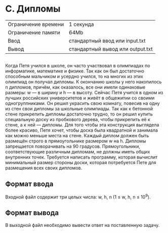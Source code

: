 <div class="problem-statement">
   <div class="header">
      <h1 class="title">C. Дипломы</h1>
      <table>
         <tr class="time-limit">
            <td class="property-title">Ограничение времени</td>
            <td>1&nbsp;секунда</td>
         </tr>
         <tr class="memory-limit">
            <td class="property-title">Ограничение памяти</td>
            <td>64Mb</td>
         </tr>
         <tr class="input-file">
            <td class="property-title">Ввод</td>
            <td colspan="1">стандартный ввод или input.txt</td>
         </tr>
         <tr class="output-file">
            <td class="property-title">Вывод</td>
            <td colspan="1">стандартный вывод или output.txt</td>
         </tr>
      </table>
   </div>
   <h2></h2>
   <div class="legend"><span style="">
         <p>Когда Петя учился в школе, он часто участвовал в олимпиадах по информатике, математике и физике. Так как он был достаточно
            способным мальчиком и усердно учился, то на многих из этих олимпиад он получал дипломы. К окончанию школы у него накопилось
            n дипломов, причём, как оказалось, все они имели одинаковые размеры: w — в ширину и h — в высоту. Сейчас Петя учится в одном
            из лучших российских университетов и живёт в общежитии со своими одногруппниками. Он решил украсить свою комнату, повесив
            на одну из стен свои дипломы за школьные олимпиады. Так как к бетонной стене прикрепить дипломы достаточно трудно, то он решил
            купить специальную доску из пробкового дерева, чтобы прикрепить её к стене, а к ней — дипломы. Для того чтобы эта конструкция
            выглядела более красиво, Петя хочет, чтобы доска была квадратной и занимала как можно меньше места на стене. Каждый диплом
            должен быть размещён строго в прямоугольнике размером w на h. Дипломы запрещается поворачивать на 90 градусов. Прямоугольники,
            соответствующие различным дипломам, не должны иметь общих внутренних точек. Требуется написать программу, которая вычислит
            минимальный размер стороны доски, которая потребуется Пете для размещения всех своих дипломов.
         </p></span></div>
   <h2>Формат ввода</h2>
   <div class="input-specification"><span style="">
         <p>Входной файл содержит три целых числа: w, h, n (<span class="tex-math-text">1 &le; w, h, n &le; 10<sup>9</sup></span>).
         </p></span><p></p>
   </div>
   <h2>Формат вывода</h2>
   <div class="output-specification"><span style="">
         <p>В выходной файл необходимо вывести ответ на поставленную задачу. </p></span><p></p>
   </div>
